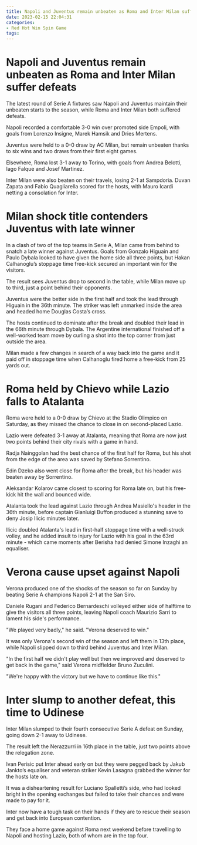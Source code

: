 ```yaml
---
title: Napoli and Juventus remain unbeaten as Roma and Inter Milan suffer defeats
date: 2023-02-15 22:04:31
categories:
- Red Hot Win Spin Game
tags:
---
```



#  Napoli and Juventus remain unbeaten as Roma and Inter Milan suffer defeats

The latest round of Serie A fixtures saw Napoli and Juventus maintain their unbeaten starts to the season, while Roma and Inter Milan both suffered defeats.

Napoli recorded a comfortable 3-0 win over promoted side Empoli, with goals from Lorenzo Insigne, Marek Hamsik and Dries Mertens.

Juventus were held to a 0-0 draw by AC Milan, but remain unbeaten thanks to six wins and two draws from their first eight games.

Elsewhere, Roma lost 3-1 away to Torino, with goals from Andrea Belotti, Iago Falque and Josef Martinez.

Inter Milan were also beaten on their travels, losing 2-1 at Sampdoria. Duvan Zapata and Fabio Quagliarella scored for the hosts, with Mauro Icardi netting a consolation for Inter.

#  Milan shock title contenders Juventus with late winner

In a clash of two of the top teams in Serie A, Milan came from behind to snatch a late winner against Juventus. Goals from Gonzalo Higuain and Paulo Dybala looked to have given the home side all three points, but Hakan Calhanoglu’s stoppage time free-kick secured an important win for the visitors.

The result sees Juventus drop to second in the table, while Milan move up to third, just a point behind their opponents.

Juventus were the better side in the first half and took the lead through Higuain in the 36th minute. The striker was left unmarked inside the area and headed home Douglas Costa’s cross.

The hosts continued to dominate after the break and doubled their lead in the 66th minute through Dybala. The Argentine international finished off a well-worked team move by curling a shot into the top corner from just outside the area.

Milan made a few changes in search of a way back into the game and it paid off in stoppage time when Calhanoglu fired home a free-kick from 25 yards out.

#  Roma held by Chievo while Lazio falls to Atalanta

Roma were held to a 0-0 draw by Chievo at the Stadio Olimpico on Saturday, as they missed the chance to close in on second-placed Lazio.

Lazio were defeated 3-1 away at Atalanta, meaning that Roma are now just two points behind their city rivals with a game in hand.

Radja Nainggolan had the best chance of the first half for Roma, but his shot from the edge of the area was saved by Stefano Sorrentino.

Edin Dzeko also went close for Roma after the break, but his header was beaten away by Sorrentino.

Aleksandar Kolarov came closest to scoring for Roma late on, but his free-kick hit the wall and bounced wide.

Atalanta took the lead against Lazio through Andrea Masiello's header in the 36th minute, before captain Gianluigi Buffon produced a stunning save to deny Josip Ilicic minutes later.

Ilicic doubled Atalanta's lead in first-half stoppage time with a well-struck volley, and he added insult to injury for Lazio with his goal in the 63rd minute - which came moments after Berisha had denied Simone Inzaghi an equaliser.

#  Verona cause upset against Napoli

Verona produced one of the shocks of the season so far on Sunday by beating Serie A champions Napoli 2-1 at the San Siro.

Daniele Rugani and Federico Bernardeschi volleyed either side of halftime to give the visitors all three points, leaving Napoli coach Maurizio Sarri to lament his side's performance.

"We played very badly," he said. "Verona deserved to win."

It was only Verona's second win of the season and left them in 13th place, while Napoli slipped down to third behind Juventus and Inter Milan.

"In the first half we didn't play well but then we improved and deserved to get back in the game," said Verona midfielder Bruno Zuculini.

"We're happy with the victory but we have to continue like this."

#  Inter slump to another defeat, this time to Udinese

Inter Milan slumped to their fourth consecutive Serie A defeat on Sunday, going down 2-1 away to Udinese.

The result left the Nerazzurri in 16th place in the table, just two points above the relegation zone.

Ivan Perisic put Inter ahead early on but they were pegged back by Jakub Jankto’s equaliser and veteran striker Kevin Lasagna grabbed the winner for the hosts late on.

It was a disheartening result for Luciano Spalletti’s side, who had looked bright in the opening exchanges but failed to take their chances and were made to pay for it.

Inter now have a tough task on their hands if they are to rescue their season and get back into European contention.

They face a home game against Roma next weekend before travelling to Napoli and hosting Lazio, both of whom are in the top four.